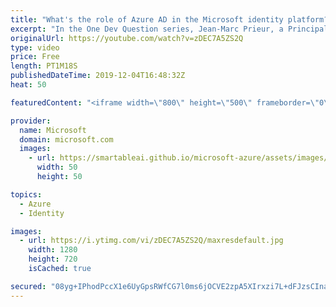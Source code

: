 ```yaml
---
title: "What's the role of Azure AD in the Microsoft identity platform? | One Dev Question: Jean-Marc Prieur"
excerpt: "In the One Dev Question series, Jean-Marc Prieur, a Principal Program Manager working on the Microsoft identity platform, explains the part Azure Active Directory plays in the Microsoft identity platform for Azure Microsoft identity platform developers.   Get more information at: https://docs.microsoft.com/azure/active-directory/develop/"
originalUrl: https://youtube.com/watch?v=zDEC7A5ZS2Q
type: video
price: Free
length: PT1M18S
publishedDateTime: 2019-12-04T16:48:32Z
heat: 50

featuredContent: "<iframe width=\"800\" height=\"500\" frameborder=\"0\" src=\"https://www.youtube.com/embed/zDEC7A5ZS2Q\" allow=\"accelerometer; autoplay; encrypted-media; gyroscope; picture-in-picture\" allowfullscreen></iframe>"

provider:
  name: Microsoft
  domain: microsoft.com
  images:
    - url: https://smartableai.github.io/microsoft-azure/assets/images/organizations/microsoft.com-50x50.jpg
      width: 50
      height: 50

topics:
  - Azure
  - Identity

images:
  - url: https://i.ytimg.com/vi/zDEC7A5ZS2Q/maxresdefault.jpg
    width: 1280
    height: 720
    isCached: true

secured: "08yg+IPhodPccX1e6UyGpsRWfCG7l0ms6jOCVE2zpA5XIrxzi7L+dFJzsCInapLNOu9R5GFwPgJcJdoS5hrr1zhG48IPzpKiVduEb5WfyRLjZQ+wnh7kraazo9ZxgLzz4vg1PhYgpqyHpVjA5joZLwusvWNu85k9XXXnPXuJCQsxSxFZZEmsB5IDcL0OXDmISkDoGMN0gB09bNmFUi8KY5wxSsueXqC44vcOW/LuP6TE8Fq9a27E8BIenJTG9QkPqay2p4oVmFv1h6+tC/701AP8xceI+rxli09DWrrznzFQwX7aURmqZ5b3Nz78N5oMM20FGSS+1KrMj/V+/enwwvuj2Wmc72oOJFP9F1+fhy20GIvxNq+Tw4YVzgj5HyiPNTWbEUVRJmIeKxZUBh3jHZnQj91Y8b0TkYAWJkiuVQw=;xqPIyrqyEljPCTIikM6SLA=="
---
```


